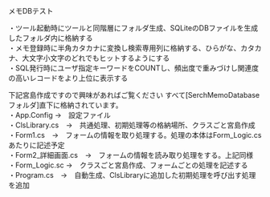 メモDBテスト

・ツール起動時にツールと同階層にフォルダ生成、SQLiteのDBファイルを生成したフォルダ内に格納する  
・メモ登録時に半角カタカナに変換し検索専用列に格納する、ひらがな、カタカナ、大文字小文字のどれでもヒットするようにする  
・SQL発行時にユーザ指定キーワードをCOUNTし、頻出度で重みづけし関連度の高いレコードをより上位に表示する  

下記宮島作成ですので興味があればご覧ください
すべて[SerchMemoDatabaseフォルダ]直下に格納されています。  
・App.Config →　設定ファイル  
・ClsLibrary.cs　→　共通処理、初期処理等の格納場所、クラスごと宮島作成  
・Form1.cs　→　フォームの情報を取り処理する。処理の本体はForm_Logic.csあたりに記述予定  
・Form2_詳細画面.cs　→　フォームの情報を読み取り処理をする。上記同様  
・Form_Logic.sc →　クラスごと宮島作成、フォームごとの処理を記述する  
・Program.cs　→　自動生成、ClsLibraryに追加した初期処理を呼び出す処理を追加  
